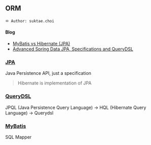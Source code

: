 ## ORM

```
ㅁ Author: suktae.choi
```

#### Blog

- [MyBatis vs Hibernate (JPA)](https://www.javaworld.com/article/2077875/open-source-tools/ibatis--hibernate--and-jpa--which-is-right-for-you-.html)
- [Advanced Spring Data JPA, Specifications and QueryDSL](https://spring.io/blog/2011/04/26/advanced-spring-data-jpa-specifications-and-querydsl)

### [JPA](jpa)

Java Persistence API, just a specification

> Hibernate is implementation of JPA

### [QueryDSL](query-dsl)

JPQL (Java Persistence Query Language) -> HQL (Hibernate Query Language) -> Querydsl

### [MyBatis](mybatis)
SQL Mapper

